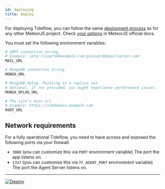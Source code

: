 ```yaml
---
id: deploying
title: Deploy
---
```


For deploying Tideflow, you can follow the same
[deployment process](https://guide.meteor.com/deployment.html) as for any other
MeteorJS project. Check [your options](https://guide.meteor.com/deployment.html#deployment-options)
in MeteorJS official docs.

You must set the following environment variables:

```bash
# SMPT connection string.
# Example: smtp://user%40example.com:password@emailserver.com
MAIL_URL  

# MongoDB connection string
MONGO_URL 

# MongoDB Oplog. Pointing to a replica set.
# Optional. If not provided, you might experience performance issues.
MONGO_OPLOG_URL 

# The site's main url
# Example: https://subdomain.example.com
ROOT_URL
```

## Network requirements

For a fully operational Tideflow, you need to have access and exposed the following ports via your firewall:

- `3000` (you can customize this via `PORT` environment variable) The port the app listens on.
- `1337` (you can customize this via `TF_AGENT_PORT` environment variable) The port the Agent Server listens on.

---

[![Deploy](https://www.herokucdn.com/deploy/button.svg)](https://heroku.com/deploy?template=https://github.com/tideflow-io/tideflow)
